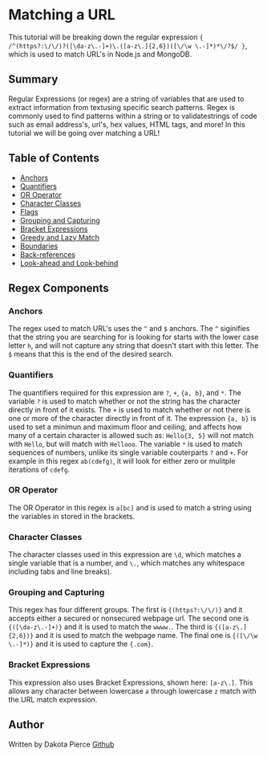# Matching a URL

This tutorial will be breaking down the regular expression ```{ /^(https?:\/\/)?([\da-z\.-]+)\.([a-z\.]{2,6})([\/\w \.-]*)*\/?$/ }```, which is used to match URL's in Node.js and MongoDB. 

## Summary

Regular Expressions (or regex) are a string of variables that are used to extract information from textusing specific search patterns. Regex is commonly used to find patterns within a string or to validatestrings of code such as email address's, url's, hex values, HTML tags, and more! In this tutorial we will be going over matching a URL!

## Table of Contents

- [Anchors](#anchors)
- [Quantifiers](#quantifiers)
- [OR Operator](#or-operator)
- [Character Classes](#character-classes)
- [Flags](#flags)
- [Grouping and Capturing](#grouping-and-capturing)
- [Bracket Expressions](#bracket-expressions)
- [Greedy and Lazy Match](#greedy-and-lazy-match)
- [Boundaries](#boundaries)
- [Back-references](#back-references)
- [Look-ahead and Look-behind](#look-ahead-and-look-behind)

## Regex Components

### Anchors

The regex used to match URL's uses  the ```^``` and ```$``` anchors. The ```^``` siginifies that the string you are searching for is looking for starts with the lower case letter ```h```, and will not capture any string that doesn't start with this letter. The ```$``` means that this is the end of the desired search.

### Quantifiers

The quantifiers required for this expression are ```?```, ```+```, ```{a, b}```, and ```*```. The variable ```?``` is used to match whether or not the string has the character directly in front of it exists. The ```+``` is used to match whether or not there is one or more of the character directly in front of it. The expression ```{a, b}``` is used to set a minimun and maximum floor and ceiling, and affects how many of a certain character is allowed such as: ```Hello{3, 5}``` will not match with ```Hello```, but will match with ```Hellooo```. The variable ```*``` is used to match sequences of numbers, unlike its single variable couterparts ```?``` and ```+```. For example in this regex ```ab(cdefg)```, it will look for either zero or mulitple iterations of ```cdefg```.

### OR Operator

The OR Operator in this regex is ```a[bc]``` and is used to match a string using the variables in stored in the brackets.

### Character Classes

The character classes used in this expression are ```\d```, which matches a single variable that is a number, and ```\.```, which matches any whitespace including tabs and line breaks).

### Grouping and Capturing

This regex has four different groups. The first is ```{(https?:\/\/)}``` and it accepts either a secured or nonsecured webpage url. The second one is ```{([\da-z\.-]+)}``` and it is used to match the ```wwww.```. The third is ```{([a-z\.]{2,6})}``` and it is used to match the webpage name. The final one is ```{([\/\w \.-]*)}``` and it is used to capture the ```{.com}```.

### Bracket Expressions

This expression also uses Bracket Expressions, shown here: ```[a-z\.]```. This allows any character between lowercase ```a``` through lowercase ```z``` match with the URL match expression.

## Author

Written by Dakota Pierce
[Github](https://github.com/dakotapierce26)
